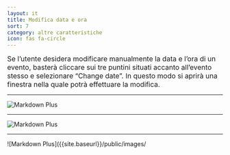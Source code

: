 ```yaml
---
layout: it
title: Modifica data e ora
sort: 7
category: altre caratteristiche 
icon: fas fa-circle
---
```

<p class="message">
   
</p>


 <font size="3">Se l’utente desidera modificare manualmente la data e l’ora di un evento, basterà cliccare sui tre puntini situati accanto all’evento stesso e selezionare “Change date”. In questo modo si aprirà una finestra nella quale potrà effettuare la modifica.</font>

 ---

 ![Markdown Plus]({{site.baseurl}}/public/images/altre-caratteristiche/change-date.png)

 ---

 ![Markdown Plus]({{site.baseurl}}/public/images/altre-caratteristiche/changed-date.png)

 ---

![Markdown Plus]({{site.baseurl}}/public/images/
